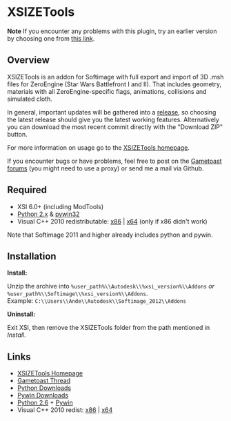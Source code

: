 XSIZETools
========

**Note** If you encounter any problems with this plugin, try an earlier version by choosing one from
[this link][releases].

Overview
--------

XSIZETools is an addon for Softimage with full export and import of 3D .msh files for ZeroEngine (Star Wars Battlefront I and II). That includes geometry, materials with all ZeroEngine-specific flags, animations, collisions and simulated cloth.

In general, important updates will be gathered into a [release][releases], so choosing the latest release should give you the latest working features. Alternatively you can download the most recent commit directly with the "Download ZIP" button.

For more information on usage go to the [XSIZETools homepage][homepage].

If you encounter bugs or have problems, feel free to post on the [Gametoast forums][gametoast] (you might need to use a proxy) or send me a mail via Github.

Required
--------

* XSI 6.0+ (including ModTools)
* [Python 2.x][python download] & [pywin32][pywin download]
* Visual C++ 2010 redistributable: [x86][redist86] | [x64][redist64] (only if x86 didn't work)

Note that Softimage 2011 and higher already includes python and pywin.

Installation
--------

**Install:**
	
Unzip the archive into
```%user_path%\\Autodesk\\%xsi_version%\\Addons``` _or_ ```%user_path%\\Softimage\\%xsi_version%\\Addons```.  
Example: ```C:\\Users\\Ande\\Autodesk\\Softimage_2012\\Addons```
	
	
**Uninstall:**

Exit XSI, then remove the XSIZETools folder from the path mentioned in _Install_.

Links
--------

* [XSIZETools Homepage][homepage]
* [Gametoast Thread][gametoast]
* [Python Downloads][python download]
* [Pywin Downloads][pywin download]
* [Python 2.6][python26] + [Pywin][pywin]
* Visual C++ 2010 redist: [x86][redist86] | [x64][redist64]

[homepage]: http://schlechtwetterfront.github.io/xsizetools/ "XSIZETools Homepage"
[gametoast]: http://gametoast.com/viewtopic.php?f=36&t=26664 "Gametoast Thread"
[releases]: https://github.com/Schlechtwetterfront/xsizetools/releases "Releases"
[python download]: https://www.python.org/downloads/ "Python Download"
[python26]: http://www.python.org/ftp/python/2.6.6/python-2.6.6.msi "Python 2.6"
[pywin]: http://sourceforge.net/projects/pywin32/files/pywin32/Build%20217/pywin32-217.win32-py2.6.exe/download "Pywin for 2.6"
[pywin download]: https://sourceforge.net/projects/pywin32/files/ "Pywin Download"
[c++ redist download]: http://www.microsoft.com/download/en/details.aspx?id=5555 "C++ 2010 redist Download"
[redist86]: http://www.microsoft.com/download/en/details.aspx?id=5555 "C++ 2010 redist Download"
[redist64]: http://www.microsoft.com/downloads/de-de/details.aspx?FamilyID=bd512d9e-43c8-4655-81bf-9350143d5867 "C++ 2010 redist Download"
